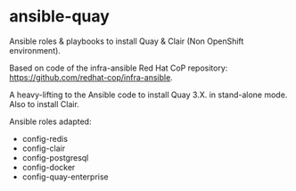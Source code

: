 # ansible-quay
Ansible roles &amp; playbooks to install Quay &amp; Clair (Non OpenShift environment).

Based on code of the infra-ansible Red Hat CoP repository: https://github.com/redhat-cop/infra-ansible.

A heavy-lifting to the Ansible code to install Quay 3.X. in stand-alone mode. Also to install Clair.

Ansible roles adapted:
  * config-redis
  * config-clair
  * config-postgresql
  * config-docker
  * config-quay-enterprise
